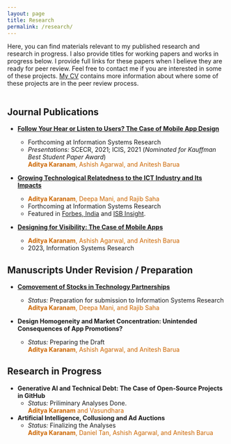 ```yaml
---
layout: page
title: Research
permalink: /research/
---
```


<!-- {% include image.html url="/images/falklands-rally-1982.jpg" caption="Argentine citizens rally in April 1982 at May Square in Buenos Aires, demonstrating support for their government's recent invasion of the British-held Falkland Islands. (Panta Astiazaran, AFP, Getty Images)" width=400 align="right" %} -->

Here, you can find materials relevant to my published research and research in progress. I also provide titles for working papers and works in progress below. I provide full links for these papers when I believe they are ready for peer review. Feel free to contact me if you are interested in some of these projects. [My CV](http://askaranam.github.io/cv/) contains more information about where some of these projects are in the peer review process.

<!-- I also offer [a three-page research statement](/docs/svm-research-statement.pdf) that summarizes and contextualizes my different research agendas. -->
 
<hr style="clear:both;visibility: hidden;" />  

## Journal Publications

* **[Follow Your Hear or Listen to Users? The Case of Mobile App Design](https://papers.ssrn.com/sol3/papers.cfm?abstract_id=3844787)**
    * Forthcoming at Information Systems Research <br/>
    * *Presentations:*  SCECR, 2021; ICIS, 2021 (*Nominated for Kauffman Best Student Paper Award*) <br/>
    <span style="color: rgb(204,102,0)"><b>Aditya Karanam</b>, Ashish Agarwal, and Anitesh Barua</span>

* **[Growing Technological Relatedness to the ICT Industry and Its Impacts](https://pubsonline.informs.org/doi/10.1287/isre.2020.0627)** 
    <!-- * *Presentations:*  CIST, Nashville, Tensesse, 2016-->
    *  <span style="color: rgb(204,102,0)"><b>Aditya Karanam</b>, Deepa Mani, and Rajib Saha</span> <br/>
    * Forthcoming at Information Systems Research <br/>
    * Featured in [Forbes, India](http://www.forbesindia.com/article/isbinsight/more-bang-for-your-digital-spend-technology-and-rd/49951/1) and [ISB Insight](http://isbinsight.isb.edu/the-digital-transformation-of-rd/).
   

* **[Designing for Visibility: The Case of Mobile Apps](https://pubsonline.informs.org/doi/abs/10.1287/isre.2022.1151)** 
   <!-- * *Presentations:*  WISE, Seoul, 2017; SCECR, Netherlands, 2018; ICIS, SFO, 2018 -->
    
    * <span style="color: rgb(204,102,0)"><b>Aditya Karanam</b>, Ashish Agarwal, and Anitesh Barua</span> <br/>
    * 2023, Information Systems Research <br/>

## Manuscripts Under Revision / Preparation 


* **[Comovement of Stocks in Technology Partnerships](https://papers.ssrn.com/sol3/papers.cfm?abstract_id=3534561)** 
    * *Status:* Preparation for submission to Information Systems Research <br/>
    <span style="color: rgb(204,102,0)"><b>Aditya Karanam</b>, Deepa Mani, and Rajib Saha</span>
    
* **Design Homogeneity and Market Concentration: Unintended Consequences of App Promotions?** 
    * *Status:* Preparing the Draft <br/>
    <span style="color: rgb(204,102,0)"><b>Aditya Karanam</b>, Ashish Agarwal, and Anitesh Barua</span>

## Research in Progress

* **Generative AI and Technical Debt: The Case of Open-Source Projects in GitHub** 
    * *Status:* Priliminary Analyses Done. <br/>
    <span style="color: rgb(204,102,0)"><b>Aditya Karanam</b> and Vasundhara</span>
* **Artificial Intelligence, Collusiong and Ad Auctions** 
    * *Status:* Finalizing the Analyses <br/>
    <span style="color: rgb(204,102,0)"><b>Aditya Karanam</b>, Daniel Tan, Ashish Agarwal, and Anitesh Barua</span>


